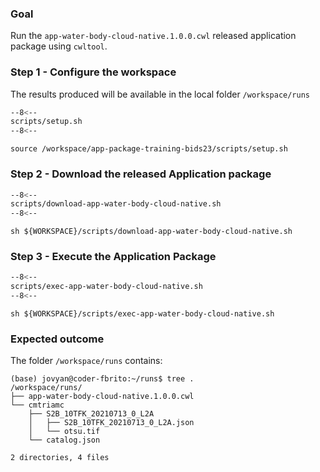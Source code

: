 ### Goal

Run the `app-water-body-cloud-native.1.0.0.cwl` released application package using `cwltool`.

### Step 1 - Configure the workspace

The results produced will be available in the local folder `/workspace/runs`

```bash linenums="1" hl_lines="2-4" title="terminal"
--8<--
scripts/setup.sh
--8<--
```

```
source /workspace/app-package-training-bids23/scripts/setup.sh
```

### Step 2 - Download the released Application package

```bash linenums="1" hl_lines="5" title="scripts/download-app-water-body-cloud-native.sh"
--8<--
scripts/download-app-water-body-cloud-native.sh
--8<--
```

```
sh ${WORKSPACE}/scripts/download-app-water-body-cloud-native.sh
```

### Step 3 - Execute the Application Package

```bash linenums="1" hl_lines="6" title="scripts/exec-app-water-body-cloud-native.sh"
--8<--
scripts/exec-app-water-body-cloud-native.sh
--8<--
```

```
sh ${WORKSPACE}/scripts/exec-app-water-body-cloud-native.sh
```

### Expected outcome

The folder `/workspace/runs` contains: 

``` hl_lines="3"
(base) jovyan@coder-fbrito:~/runs$ tree .
/workspace/runs/
├── app-water-body-cloud-native.1.0.0.cwl
└── cmtriamc
    ├── S2B_10TFK_20210713_0_L2A
    │   ├── S2B_10TFK_20210713_0_L2A.json
    │   └── otsu.tif
    └── catalog.json

2 directories, 4 files
```

